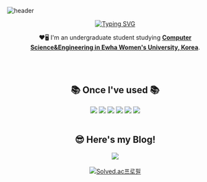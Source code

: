

![header](https://capsule-render.vercel.app/api?type=waving&color=gradient&height=120&animation=fadeIn&section=footer&text=😺😸😻&fontAlign=70)
</br>
<div align="center">


[![Typing SVG](https://readme-typing-svg.herokuapp.com/?color=f0f6fc&lines=Hi+👀+I'm+chock-cho🫶&font=Redressed&size=40)](https://git.io/typing-svg)
 
 ❤️🖥️ I'm an undergraduate student studying **<u>Computer Science&Engineering in Ewha Women's University, Korea</u>**. 


<br></br>


## 📚 Once I've used 📚
<img src="https://img.shields.io/badge/JAVA-007396?style=for-the-badge&logo=Java&logoColor=white">
<img src="https://img.shields.io/badge/C++-00599C?style=for-the-badge&logo=spring&logoColor=white">
<img src="https://img.shields.io/badge/SQL-4479A1?style=for-the-badge&logo=spring&logoColor=white">
<img src="https://img.shields.io/badge/Spring-6DB33F?style=for-the-badge&logo=spring&logoColor=white">
<img src="https://img.shields.io/badge/SpringBoot-6DB33F?style=for-the-badge&logo=spring&logoColor=white">
<img src="https://img.shields.io/badge/SpringSecurity-6DB33F?style=for-the-badge&logo=spring&logoColor=white">
<br></br>


## 😎 Here's my Blog!

  <a href="https://velog.io/@christer10"><img src="https://img.shields.io/badge/Velog-3DDC84?style=flat-square&logo=Blogger&logoColor=white"/></a><br></br>
[![Solved.ac프로필](http://mazassumnida.wtf/api/generate_badge?boj=libe_bluxxbxry)](https://solved.ac/libe_bluxxbxry)
